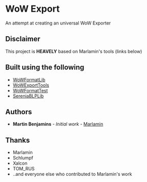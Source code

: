 # WoW Export

An attempt at creating an universal WoW Exporter

## Disclaimer

This project is **HEAVELY** based on Marlamin's tools (links below)

## Built using the following

* [WoWFormatLib](https://github.com/Marlamin/WoWFormatLib)
* [WoWExportTools](https://github.com/Marlamin/WoWExportTools)
* [WoWFormatTest](https://github.com/Marlamin/WoWFormatTest)
* [SereniaBLPLib](https://github.com/WoW-Tools/SereniaBLPLib)

## Authors

* **Martin Benjamins** - *Initial work* - [Marlamin](https://github.com/Marlamin)

## Thanks

* Marlamin
* Schlumpf
* Xalcon
* TOM_RUS
* ..and everyone else who contributed to Marlamin's work
